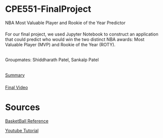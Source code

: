 # CPE551-FinalProject
NBA Most Valuable Player and Rookie of the Year Predictor 
####
For our final project, we used Jupyter Notebook to construct an application that could predict who would win the two distinct NBA awards: Most Valuable Player (MVP) and Rookie of the Year (ROTY).

######
Groupmates: Shiddharath Patel, Sankalp Patel

######
[Summary](./Summary/FinalProjectSummary.pdf)

#####
[Final Video](https://youtu.be/BI2hOSQGou4)

# Sources
[BasketBall Reference](https://www.basketball-reference.com/)

[Youtube Tutorial](https://www.youtube.com/watch?v=JGQGd-oa0l4)
